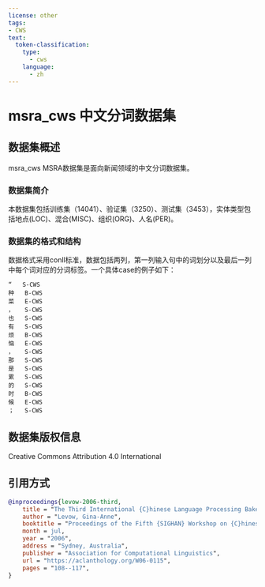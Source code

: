 ```yaml
---
license: other
tags:
- CWS
text:
  token-classification:
    type:
      - cws
    language:
      - zh
---
```


# msra_cws 中文分词数据集

## 数据集概述
msra_cws MSRA数据集是面向新闻领域的中文分词数据集。

### 数据集简介
本数据集包括训练集（14041）、验证集（3250）、测试集（3453），实体类型包括地点(LOC)、混合(MISC)、组织(ORG)、人名(PER)。

### 数据集的格式和结构
数据格式采用conll标准，数据包括两列，第一列输入句中的词划分以及最后一列中每个词对应的分词标签。一个具体case的例子如下：

```
“	S-CWS
种	B-CWS
菜	E-CWS
，	S-CWS
也	S-CWS
有	S-CWS
烦	B-CWS
恼	E-CWS
，	S-CWS
那	S-CWS
是	S-CWS
累	S-CWS
的	S-CWS
时	B-CWS
候	E-CWS
；	S-CWS
```

## 数据集版权信息

Creative Commons Attribution 4.0 International


## 引用方式
```bib
@inproceedings{levow-2006-third,
    title = "The Third International {C}hinese Language Processing Bakeoff: Word Segmentation and Named Entity Recognition",
    author = "Levow, Gina-Anne",
    booktitle = "Proceedings of the Fifth {SIGHAN} Workshop on {C}hinese Language Processing",
    month = jul,
    year = "2006",
    address = "Sydney, Australia",
    publisher = "Association for Computational Linguistics",
    url = "https://aclanthology.org/W06-0115",
    pages = "108--117",
}
```
